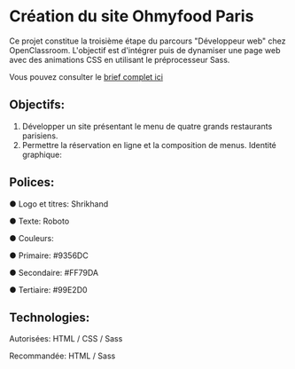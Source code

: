 # Création du site Ohmyfood Paris

Ce projet constitue la troisième étape du parcours "Développeur web" chez OpenClassroom. L'objectif est d'intégrer puis de dynamiser une page web avec des animations CSS en utilisant le préprocesseur Sass.

Vous pouvez consulter le [brief complet ici](https://course.oc-static.com/projects/D%C3%A9veloppeur+Web/IW_P4+Animations+CSS+Ohmyfood/Brief+cr%C3%A9atif+site+Ohmyfood.pdf)

## Objectifs:

1. Développer un site présentant le menu de quatre grands restaurants parisiens.
2. Permettre la réservation en ligne et la composition de menus.
Identité graphique:

## Polices:

● Logo et titres: Shrikhand

● Texte: Roboto

● Couleurs:

● Primaire: #9356DC

● Secondaire: #FF79DA

● Tertiaire: #99E2D0

## Technologies:

Autorisées: HTML / CSS / Sass

Recommandée: HTML / Sass
